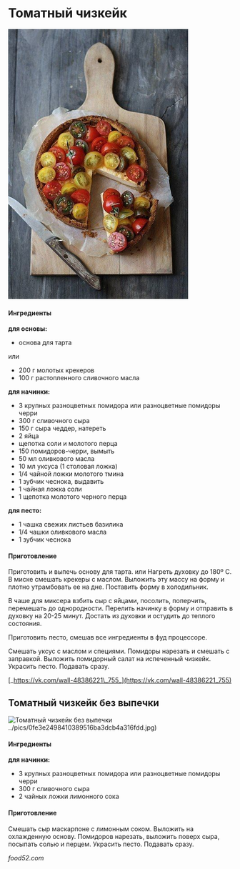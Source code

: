 # Томатный чизкейк

![Томатный чизкейк](../pics/fe88ced25c4ad5cb96b686fd521cc565.jpg)

#### Ингредиенты

**для основы:**

* основа для тарта  

или

* 200 г молотых крекеров
* 100 г растопленного сливочного масла

**для начинки:**

* 3 крупных разноцветных помидора или разноцветные помидоры черри
* 300 г сливочного сыра
* 150 г сыра чеддер, натереть
* 2 яйца
* щепотка соли и молотого перца
* 150 помидоров-черри, вымыть
* 50 мл оливкового масла
* 10 мл уксуса \(1 столовая ложка\)
* 1/4 чайной ложки молотого тмина
* 1 зубчик чеснока, выдавить
* 1 чайная ложка соли
* 1 щепотка молотого черного перца

**для песто:**

* 1 чашка свежих листьев базилика
* 1/4 чашки оливкового масла
* 1 зубчик чеснока

#### Приготовление

Приготовить и выпечь основу для тарта. или Нагреть духовку до 180º C. В миске смешать крекеры с маслом. Выложить эту массу на форму и плотно утрамбовать ее на дне. Поставить форму в холодильник.

В чаше для миксера взбить сыр с яйцами, посолить, поперчить, перемешать до однородности. Перелить начинку в форму и отправить в духовку на 20-25 минут. Достать из духовки и остудить до теплого состояния.

Приготовить песто, смешав все ингредиенты в фуд процессоре.

Смешать уксус с маслом и специями. Помидоры нарезать и смешать с заправкой. Выложить помидорный салат на испеченный чизкейк. Украсить песто. Подавать сразу.

[_https://vk.com/wall-48386221\_755_](https://vk.com/wall-48386221_755)

## Томатный чизкейк без выпечки

![Томатный чизкейк без выпечки]()../pics/0fe3e2498410389516ba3dcb4a316fdd.jpg)

#### Ингредиенты

**для начинки:**

* 3 крупных разноцветных помидора или разноцветные помидоры черри
* 300 г сливочного сыра
* 2 чайных ложки лимонного сока

#### Приготовление

Смешать сыр маскарпоне с лимонным соком. Выложить на охлажденную основу. Помидоров нарезать, выложить поверх сыра, посыпать солью и перцем. Украсить песто. Подавать сразу.

*food52.com*
